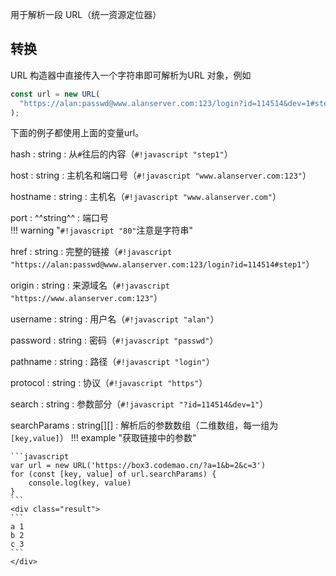 用于解析一段 URL（统一资源定位器）

## 转换

<constructor>URL</constructor> 构造器中直接传入一个字符串即可解析为<object>URL 对象</object>，例如

```javascript
const url = new URL(
  "https://alan:passwd@www.alanserver.com:123/login?id=114514&dev=1#step1"
);
```

下面的例子都使用上面的变量<object>url</object>。

<property>hash</property> : <def>string</def>
: 从`#`往后的内容（`#!javascript "step1"`）

<property>host</property> : <def>string</def>
: 主机名和端口号（`#!javascript "www.alanserver.com:123"`）

<property>hostname</property> : <def>string</def>
: 主机名（`#!javascript "www.alanserver.com"`）

<property>port</property> : ^^<def>string</def>^^
: 端口号  
!!! warning "`#!javascript "80"`注意是字符串"

<property>href</property> : <def>string</def>
: 完整的链接（`#!javascript "https://alan:passwd@www.alanserver.com:123/login?id=114514#step1"`）

<readonly>origin</readonly> : <def>string</def>
: 来源域名（`#!javascript "https://www.alanserver.com:123"`）

<property>username</property> : <def>string</def>
: 用户名（`#!javascript "alan"`）

<property>password</property> : <def>string</def>
: 密码（`#!javascript "passwd"`）

<property>pathname</property> : <def>string</def>
: 路径（`#!javascript "login"`）

<property>protocol</property> : <def>string</def>
: 协议（`#!javascript "https"`）

<property>search</property> : <def>string</def>
: 参数部分（`#!javascript "?id=114514&dev=1"`）

<property>searchParams</property> : <def>string</def>[][]
: 解析后的参数数组（二维数组，每一组为`[key,value]`）
!!! example "获取链接中的参数"

    ```javascript
    var url = new URL('https://box3.codemao.cn/?a=1&b=2&c=3')
    for (const [key, value] of url.searchParams) {
        console.log(key, value)
    }
    ```
    <div class="result">
    ```
    a 1
    b 2
    c 3
    ```
    </div>
